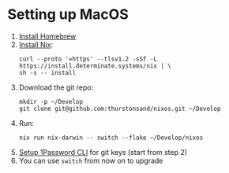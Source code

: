 # Setting up MacOS

1. [Install Homebrew](https://brew.sh/)
2. [Install Nix](https://github.com/DeterminateSystems/nix-installer):
   ```
   curl --proto '=https' --tlsv1.2 -sSf -L https://install.determinate.systems/nix | \
   sh -s -- install
   ```
3. Download the git repo:
   ```
   mkdir -p ~/Develop
   git clone git@github.com:thurstonsand/nixos.git ~/Develop
   ```
4. Run:
   ```
   nix run nix-darwin -- switch --flake ~/Develop/nixos
   ```
5. [Setup 1Password CLI](https://developer.1password.com/docs/cli/get-started) for git keys (start from step 2)
6. You can use `switch` from now on to upgrade